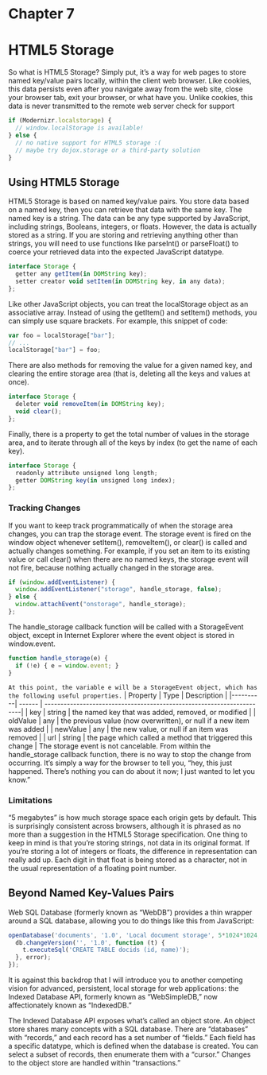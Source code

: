 # Chapter 7
# HTML5 Storage
So what is HTML5 Storage? Simply put, it’s a way for web pages to store named key/value pairs locally, within the client web browser. Like cookies, this data persists even after you navigate away from the web site, close your browser tab, exit your browser, or what have you. Unlike cookies, this data is never transmitted to the remote web server
check for support
```javascript
if (Modernizr.localstorage) {
  // window.localStorage is available!
} else {
  // no native support for HTML5 storage :(
  // maybe try dojox.storage or a third-party solution
}
```
## Using HTML5 Storage
HTML5 Storage is based on named key/value pairs. You store data based on a named key, then you can retrieve that data with the same key. The named key is a string. The data can be any type supported by JavaScript, including strings, Booleans, integers, or floats. However, the data is actually stored as a string. If you are storing and retrieving anything other than strings, you will need to use functions like parseInt() or parseFloat() to coerce your retrieved data into the expected JavaScript datatype.
```javascript
interface Storage {
  getter any getItem(in DOMString key);
  setter creator void setItem(in DOMString key, in any data);
};
```
Like other JavaScript objects, you can treat the localStorage object as an associative array. Instead of using the getItem() and setItem() methods, you can simply use square brackets. For example, this snippet of code:
```javascript
var foo = localStorage["bar"];
// ...
localStorage["bar"] = foo;
```
There are also methods for removing the value for a given named key, and clearing the entire storage area (that is, deleting all the keys and values at once).
```javascript
interface Storage {
  deleter void removeItem(in DOMString key);
  void clear();
};
```
Finally, there is a property to get the total number of values in the storage area, and to iterate through all of the keys by index (to get the name of each key).
```javascript
interface Storage {
  readonly attribute unsigned long length;
  getter DOMString key(in unsigned long index);
};
```
### Tracking Changes
If you want to keep track programmatically of when the storage area changes, you can trap the storage event. The storage event is fired on the window object whenever setItem(), removeItem(), or clear() is called and actually changes something. For example, if you set an item to its existing value or call clear() when there are no named keys, the storage event will not fire, because nothing actually changed in the storage area.
```javascript
if (window.addEventListener) {
  window.addEventListener("storage", handle_storage, false);
} else {
  window.attachEvent("onstorage", handle_storage);
};
```
The handle_storage callback function will be called with a StorageEvent object, except in Internet Explorer where the event object is stored in window.event.
```javascript
function handle_storage(e) {
  if (!e) { e = window.event; }
}
```
``At this point, the variable e will be a StorageEvent object, which has the following useful properties.``
| Property | Type   | Description                                                           |
|----------| ------ | ----------------------------------------------------------------------|
| key      | string | the named key that was added, removed, or modified                    |
| oldValue | any    | the previous value (now overwritten), or null if a new item was added |
| newValue | any    | the new value, or null if an item was removed                         |
| url      | string | the page which called a method that triggered this change             |
The storage event is not cancelable. From within the handle_storage callback function, there is no way to stop the change from occurring. It’s simply a way for the browser to tell you, “hey, this just happened. There’s nothing you can do about it now; I just wanted to let you know.”
### Limitations
“5 megabytes” is how much storage space each origin gets by default. This is surprisingly consistent across browsers, although it is phrased as no more than a suggestion in the HTML5 Storage specification. One thing to keep in mind is that you’re storing strings, not data in its original format. If you’re storing a lot of integers or floats, the difference in representation can really add up. Each digit in that float is being stored as a character, not in the usual representation of a floating point number.
## Beyond Named Key-Values Pairs
Web SQL Database (formerly known as “WebDB”) provides a thin wrapper around a SQL database, allowing you to do things like this from JavaScript:
```javascript
openDatabase('documents', '1.0', 'Local document storage', 5*1024*1024, function (db) {
  db.changeVersion('', '1.0', function (t) {
    t.executeSql('CREATE TABLE docids (id, name)');
  }, error);
});
```
It is against this backdrop that I will introduce you to another competing vision for advanced, persistent, local storage for web applications: the Indexed Database API, formerly known as “WebSimpleDB,” now affectionately known as “IndexedDB.”

The Indexed Database API exposes what’s called an object store. An object store shares many concepts with a SQL database. There are “databases” with “records,” and each record has a set number of “fields.” Each field has a specific datatype, which is defined when the database is created. You can select a subset of records, then enumerate them with a “cursor.” Changes to the object store are handled within “transactions.”